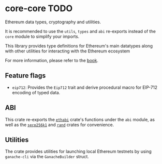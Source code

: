# core-core TODO

Ethereum data types, cryptography and utilities.

It is recommended to use the `utils`, `types` and `abi` re-exports instead of
the `core` module to simplify your imports.

This library provides type definitions for Ethereum's main datatypes along with
other utilities for interacting with the Ethereum ecosystem

For more information, please refer to the [book](https://gakonst.com/ethers-rs).

## Feature flags

- `eip712`: Provides the `Eip712` trait and derive procedural macro for EIP-712 encoding of typed data.

## ABI

This crate re-exports the [`ethabi`](https://docs.rs/ethabi) crate's functions
under the `abi` module, as well as the
[`secp256k1`](https://docs.rs/libsecp256k1) and [`rand`](https://docs.rs/rand)
crates for convenience.

## Utilities

The crate provides utilities for launching local Ethereum testnets by using
`ganache-cli` via the `GanacheBuilder` struct.

